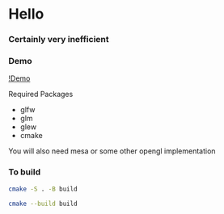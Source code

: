 # Hello

### Certainly very inefficient
### Demo
[!Demo](https://github.com/user-attachments/assets/5d15941d-0378-4620-af34-5ccfbbd1bc40)

Required Packages
- glfw
- glm
- glew
- cmake

You will also need mesa or some other opengl implementation

### To build
```bash
cmake -S . -B build
```
```bash
cmake --build build
```
